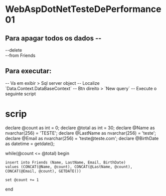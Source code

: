 # WebAspDotNetTesteDePerformance01

## Para apagar todos os dados --
--delete			
--from		Friends

## Para executar:
<p>
-- Va em exibir > Sql server object
-- Localize `Data.Context.DataBaseContext`
-- Btn direito > `New query`
-- Execute o seguinte script
</p>

<h1>scrip</h1>
<p>
declare @count		as int = 0;
declare @total		as int = 30;
declare @Name		as nvarchar(256) = 'TESTE';
declare @LastName	as nvarchar(256) = 'teste';
declare @Email		as nvarchar(256) = 'teste@teste.com';
declare @BirthDate	as datetime = getdate();

while(@count <= @total) 
begin

	insert into Friends (Name, LastName, Email, BirthDate)
	values (CONCAT(@Name, @count), CONCAT(@LastName, @count), CONCAT(@Email, @count), GETDATE())

	set @count += 1

end
</p>